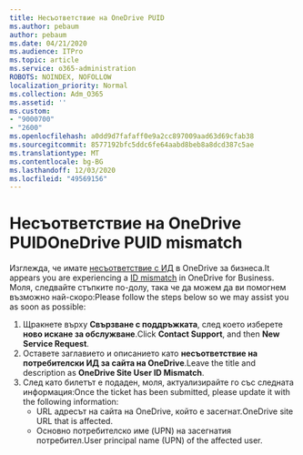 ```yaml
---
title: Несъответствие на OneDrive PUID
ms.author: pebaum
author: pebaum
ms.date: 04/21/2020
ms.audience: ITPro
ms.topic: article
ms.service: o365-administration
ROBOTS: NOINDEX, NOFOLLOW
localization_priority: Normal
ms.collection: Adm_O365
ms.assetid: ''
ms.custom:
- "9000700"
- "2600"
ms.openlocfilehash: a0dd9d7fafaff0e9a2cc897009aad63d69cfab38
ms.sourcegitcommit: 8577192bfc5ddc6fe64aabd8beb8a8dcd387c5ae
ms.translationtype: MT
ms.contentlocale: bg-BG
ms.lasthandoff: 12/03/2020
ms.locfileid: "49569156"
---
```

# <a name="onedrive-puid-mismatch"></a><span data-ttu-id="0a024-102">Несъответствие на OneDrive PUID</span><span class="sxs-lookup"><span data-stu-id="0a024-102">OneDrive PUID mismatch</span></span>

<span data-ttu-id="0a024-103">Изглежда, че имате [несъответствие с ИД](https://docs.microsoft.com/sharepoint/troubleshoot/administration/access-denied-or-need-permission-error-sharepoint-online-or-onedrive-for-business#when-accessing-a-onedrive-site) в OneDrive за бизнеса.</span><span class="sxs-lookup"><span data-stu-id="0a024-103">It appears you are experiencing a [ID mismatch](https://docs.microsoft.com/sharepoint/troubleshoot/administration/access-denied-or-need-permission-error-sharepoint-online-or-onedrive-for-business#when-accessing-a-onedrive-site) in OneDrive for Business.</span></span> <span data-ttu-id="0a024-104">Моля, следвайте стъпките по-долу, така че да можем да ви помогнем възможно най-скоро:</span><span class="sxs-lookup"><span data-stu-id="0a024-104">Please follow the steps below so we may assist you as soon as possible:</span></span>

1. <span data-ttu-id="0a024-105">Щракнете върху  **Свързване с поддръжката**, след което изберете  **ново искане за обслужване**.</span><span class="sxs-lookup"><span data-stu-id="0a024-105">Click  **Contact Support**, and then  **New Service Request**.</span></span>
2. <span data-ttu-id="0a024-106">Оставете заглавието и описанието като  **несъответствие на потребителски ИД за сайта на OneDrive**.</span><span class="sxs-lookup"><span data-stu-id="0a024-106">Leave the title and description as  **OneDrive Site User ID Mismatch**.</span></span>
3. <span data-ttu-id="0a024-107">След като билетът е подаден, моля, актуализирайте го със следната информация:</span><span class="sxs-lookup"><span data-stu-id="0a024-107">Once the ticket has been submitted, please update it with the following information:</span></span>
    - <span data-ttu-id="0a024-108">URL адресът на сайта на OneDrive, който е засегнат.</span><span class="sxs-lookup"><span data-stu-id="0a024-108">OneDrive site URL that is affected.</span></span>
    - <span data-ttu-id="0a024-109">Основно потребителско име (UPN) на засегнатия потребител.</span><span class="sxs-lookup"><span data-stu-id="0a024-109">User principal name (UPN) of the affected user.</span></span>
